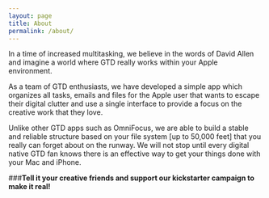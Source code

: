 ```yaml
---
layout: page
title: About
permalink: /about/
---
```


In a time of increased multitasking, we believe in the words of David Allen and imagine a world where GTD really works within your Apple environment.

As a team of GTD enthusiasts, we have developed a simple app which organizes all tasks, emails and files for the Apple user that wants to escape their digital clutter and use a single interface to provide a focus on the creative work that they love.

Unlike other GTD apps such as OmniFocus, we are able to build a stable and reliable structure based on your file system [up to 50,000 feet] that you really can forget about on the runway. We will not stop until every digital native GTD fan knows there is an effective way to get your things done with your Mac and iPhone.

###**Tell it your creative friends and support our kickstarter campaign to make it real!**

<!-- Go to www.addthis.com/dashboard to customize your tools -->
<div class="addthis_sharing_toolbox"></div>

<!-- Go to www.addthis.com/dashboard to customize your tools -->
<script type="text/javascript" src="//s7.addthis.com/js/300/addthis_widget.js#pubid=ra-54722bb07fa89a2e" async="async"></script>
